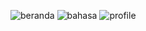 ![beranda](https://user-images.githubusercontent.com/43991221/72678729-2cacea80-3adb-11ea-997b-9b8d867359b2.jpeg)
![bahasa](https://user-images.githubusercontent.com/43991221/72678730-2e76ae00-3adb-11ea-8154-45b7f138dd4e.jpeg)
![profile](https://user-images.githubusercontent.com/43991221/72678734-32a2cb80-3adb-11ea-8f05-9d76f1b19393.jpeg)
